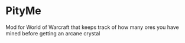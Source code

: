 # PityMe

Mod for World of Warcraft that keeps track of how many ores you have mined before getting an arcane crystal
